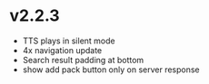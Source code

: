 # v2.2.3

- TTS plays in silent mode
- 4x navigation update
- Search result padding at bottom
- show add pack button only on server response

